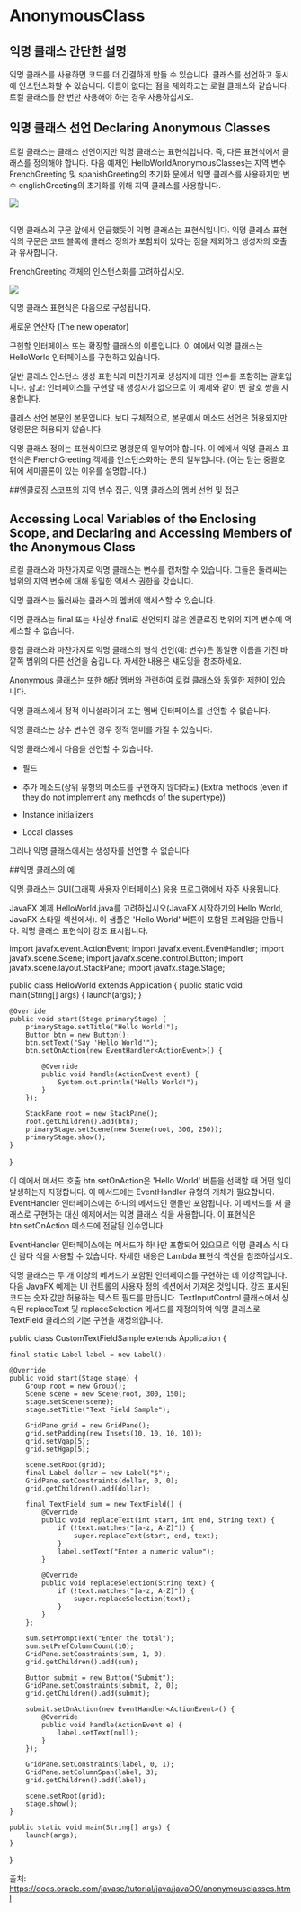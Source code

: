 # AnonymousClass



## 익명 클래스 간단한 설명

익명 클래스를 사용하면 코드를 더 간결하게 만들 수 있습니다. 
클래스를 선언하고 동시에 인스턴스화할 수 있습니다.
이름이 없다는 점을 제외하고는 로컬 클래스와 같습니다. 
로컬 클래스를 한 번만 사용해야 하는 경우 사용하십시오.




## 익명 클래스 선언 Declaring Anonymous Classes
로컬 클래스는 클래스 선언이지만 익명 클래스는 표현식입니다. 즉,
다른 표현식에서 클래스를 정의해야 합니다. 
다음 예제인 HelloWorldAnonymousClasses는 지역 변수 FrenchGreeting 및 spanishGreeting의 초기화 문에서 익명 클래스를 사용하지만 변수 englishGreeting의 초기화를 위해 지역 클래스를 사용합니다.


![](../img/NestedClass/AnonymousClass.png)



## 
익명 클래스의 구문
앞에서 언급했듯이 익명 클래스는 표현식입니다. 
익명 클래스 표현식의 구문은 코드 블록에 클래스 정의가 포함되어 있다는 점을 제외하고 생성자의 호출과 유사합니다.

FrenchGreeting 객체의 인스턴스화를 고려하십시오.

![](../img/NestedClass/AnonymousClass2.png)


익명 클래스 표현식은 다음으로 구성됩니다.

새로운 연산자 (The new operator)

구현할 인터페이스 또는 확장할 클래스의 이름입니다. 이 예에서 익명 클래스는 HelloWorld 인터페이스를 구현하고 있습니다.

일반 클래스 인스턴스 생성 표현식과 마찬가지로 생성자에 대한 인수를 포함하는 괄호입니다. 참고: 인터페이스를 구현할 때 생성자가 없으므로 이 예제와 같이 빈 괄호 쌍을 사용합니다.

클래스 선언 본문인 본문입니다. 보다 구체적으로, 본문에서 메소드 선언은 허용되지만 명령문은 허용되지 않습니다.

익명 클래스 정의는 표현식이므로 명령문의 일부여야 합니다. 이 예에서 익명 클래스 표현식은 FrenchGreeting 객체를 인스턴스화하는 문의 일부입니다. (이는 닫는 중괄호 뒤에 세미콜론이 있는 이유를 설명합니다.)


##엔클로징 스코프의 지역 변수 접근, 익명 클래스의 멤버 선언 및 접근
## Accessing Local Variables of the Enclosing Scope, and Declaring and Accessing Members of the Anonymous Class

로컬 클래스와 마찬가지로 익명 클래스는 변수를 캡처할 수 있습니다. 그들은 둘러싸는 범위의 지역 변수에 대해 동일한 액세스 권한을 갖습니다.

익명 클래스는 둘러싸는 클래스의 멤버에 액세스할 수 있습니다.

익명 클래스는 final 또는 사실상 final로 선언되지 않은 엔클로징 범위의 지역 변수에 액세스할 수 없습니다.

중첩 클래스와 마찬가지로 익명 클래스의 형식 선언(예: 변수)은 동일한 이름을 가진 바깥쪽 범위의 다른 선언을 숨깁니다. 자세한 내용은 섀도잉을 참조하세요.

Anonymous 클래스는 또한 해당 멤버와 관련하여 로컬 클래스와 동일한 제한이 있습니다.

익명 클래스에서 정적 이니셜라이저 또는 멤버 인터페이스를 선언할 수 없습니다.

익명 클래스는 상수 변수인 경우 정적 멤버를 가질 수 있습니다.

익명 클래스에서 다음을 선언할 수 있습니다.

* 필드

* 추가 메소드(상위 유형의 메소드를 구현하지 않더라도) (Extra methods (even if they do not implement any methods of the supertype))

* Instance initializers

* Local classes

그러나 익명 클래스에서는 생성자를 선언할 수 없습니다.

##익명 클래스의 예

익명 클래스는 GUI(그래픽 사용자 인터페이스) 응용 프로그램에서 자주 사용됩니다.

JavaFX 예제 HelloWorld.java를 고려하십시오(JavaFX 시작하기의 Hello World, JavaFX 스타일 섹션에서). 이 샘플은 'Hello World' 버튼이 포함된 프레임을 만듭니다. 익명 클래스 표현식이 강조 표시됩니다.


import javafx.event.ActionEvent;
import javafx.event.EventHandler;
import javafx.scene.Scene;
import javafx.scene.control.Button;
import javafx.scene.layout.StackPane;
import javafx.stage.Stage;

public class HelloWorld extends Application {
public static void main(String[] args) {
launch(args);
}

    @Override
    public void start(Stage primaryStage) {
        primaryStage.setTitle("Hello World!");
        Button btn = new Button();
        btn.setText("Say 'Hello World'");
        btn.setOnAction(new EventHandler<ActionEvent>() {
 
            @Override
            public void handle(ActionEvent event) {
                System.out.println("Hello World!");
            }
        });
        
        StackPane root = new StackPane();
        root.getChildren().add(btn);
        primaryStage.setScene(new Scene(root, 300, 250));
        primaryStage.show();
    }
}


이 예에서 메서드 호출 btn.setOnAction은 'Hello World' 버튼을 선택할 때 어떤 일이 발생하는지 지정합니다. 
이 메서드에는 EventHandler<ActionEvent> 유형의 개체가 필요합니다. EventHandler<ActionEvent> 인터페이스에는 하나의 메서드인 핸들만 포함됩니다.
이 메서드를 새 클래스로 구현하는 대신 예제에서는 익명 클래스 식을 사용합니다. 이 표현식은 btn.setOnAction 메소드에 전달된 인수입니다.

EventHandler<ActionEvent> 인터페이스에는 메서드가 하나만 포함되어 있으므로 익명 클래스 식 대신 람다 식을 사용할 수 있습니다. 자세한 내용은 Lambda 표현식 섹션을 참조하십시오.

익명 클래스는 두 개 이상의 메서드가 포함된 인터페이스를 구현하는 데 이상적입니다.
다음 JavaFX 예제는 UI 컨트롤의 사용자 정의 섹션에서 가져온 것입니다. 강조 표시된 코드는 숫자 값만 허용하는 텍스트 필드를 만듭니다.
TextInputControl 클래스에서 상속된 replaceText 및 replaceSelection 메서드를 재정의하여 익명 클래스로 TextField 클래스의 기본 구현을 재정의합니다.




public class CustomTextFieldSample extends Application {

    final static Label label = new Label();
 
    @Override
    public void start(Stage stage) {
        Group root = new Group();
        Scene scene = new Scene(root, 300, 150);
        stage.setScene(scene);
        stage.setTitle("Text Field Sample");
 
        GridPane grid = new GridPane();
        grid.setPadding(new Insets(10, 10, 10, 10));
        grid.setVgap(5);
        grid.setHgap(5);
 
        scene.setRoot(grid);
        final Label dollar = new Label("$");
        GridPane.setConstraints(dollar, 0, 0);
        grid.getChildren().add(dollar);
        
        final TextField sum = new TextField() {
            @Override
            public void replaceText(int start, int end, String text) {
                if (!text.matches("[a-z, A-Z]")) {
                    super.replaceText(start, end, text);                     
                }
                label.setText("Enter a numeric value");
            }
 
            @Override
            public void replaceSelection(String text) {
                if (!text.matches("[a-z, A-Z]")) {
                    super.replaceSelection(text);
                }
            }
        };
 
        sum.setPromptText("Enter the total");
        sum.setPrefColumnCount(10);
        GridPane.setConstraints(sum, 1, 0);
        grid.getChildren().add(sum);
        
        Button submit = new Button("Submit");
        GridPane.setConstraints(submit, 2, 0);
        grid.getChildren().add(submit);
        
        submit.setOnAction(new EventHandler<ActionEvent>() {
            @Override
            public void handle(ActionEvent e) {
                label.setText(null);
            }
        });
        
        GridPane.setConstraints(label, 0, 1);
        GridPane.setColumnSpan(label, 3);
        grid.getChildren().add(label);
        
        scene.setRoot(grid);
        stage.show();
    }
 
    public static void main(String[] args) {
        launch(args);
    }
}



출처: https://docs.oracle.com/javase/tutorial/java/javaOO/anonymousclasses.html
